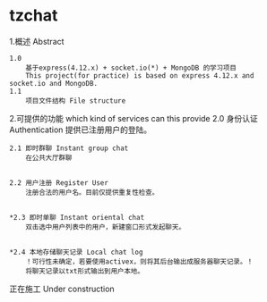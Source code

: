 # tzchat
1.概述 Abstract

    1.0
        基于express(4.12.x) + socket.io(*) + MongoDB 的学习项目
        This project(for practice) is based on express 4.12.x and socket.io and MongoDB.
    1.1
        项目文件结构 File structure
        
        
2.可提供的功能 which kind of services can this provide
    2.0 身份认证 Authentication
        提供已注册用户的登陆。


    2.1 即时群聊 Instant group chat
        在公共大厅群聊
    

    2.2 用户注册 Register User
        注册合法的用户名。目前仅提供重复性检查。


    *2.3 即时单聊 Instant oriental chat
        双击选中用户列表中的用户，新建窗口形式发起聊天。

        
    *2.4 本地存储聊天记录 Local chat log
        ！可行性未确定，若要使用activex，则将其后台输出成服务器聊天记录。！
        将聊天记录以txt形式输出到用户本地。

正在施工 Under construction
